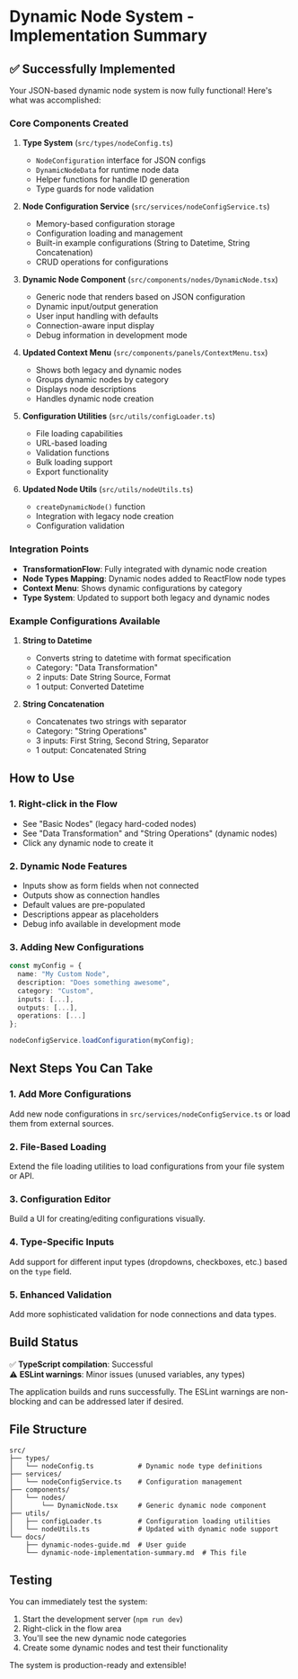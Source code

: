 # Dynamic Node System - Implementation Summary

## ✅ Successfully Implemented

Your JSON-based dynamic node system is now fully functional! Here's what was accomplished:

### Core Components Created

1. **Type System** (`src/types/nodeConfig.ts`)
   - `NodeConfiguration` interface for JSON configs
   - `DynamicNodeData` for runtime node data
   - Helper functions for handle ID generation
   - Type guards for node validation

2. **Node Configuration Service** (`src/services/nodeConfigService.ts`)
   - Memory-based configuration storage
   - Configuration loading and management
   - Built-in example configurations (String to Datetime, String Concatenation)
   - CRUD operations for configurations

3. **Dynamic Node Component** (`src/components/nodes/DynamicNode.tsx`)
   - Generic node that renders based on JSON configuration
   - Dynamic input/output generation
   - User input handling with defaults
   - Connection-aware input display
   - Debug information in development mode

4. **Updated Context Menu** (`src/components/panels/ContextMenu.tsx`)
   - Shows both legacy and dynamic nodes
   - Groups dynamic nodes by category
   - Displays node descriptions
   - Handles dynamic node creation

5. **Configuration Utilities** (`src/utils/configLoader.ts`)
   - File loading capabilities
   - URL-based loading
   - Validation functions
   - Bulk loading support
   - Export functionality

6. **Updated Node Utils** (`src/utils/nodeUtils.ts`)
   - `createDynamicNode()` function
   - Integration with legacy node creation
   - Configuration validation

### Integration Points

- **TransformationFlow**: Fully integrated with dynamic node creation
- **Node Types Mapping**: Dynamic nodes added to ReactFlow node types
- **Context Menu**: Shows dynamic configurations by category
- **Type System**: Updated to support both legacy and dynamic nodes

### Example Configurations Available

1. **String to Datetime**
   - Converts string to datetime with format specification
   - Category: "Data Transformation"
   - 2 inputs: Date String Source, Format
   - 1 output: Converted Datetime

2. **String Concatenation** 
   - Concatenates two strings with separator
   - Category: "String Operations"
   - 3 inputs: First String, Second String, Separator
   - 1 output: Concatenated String

## How to Use

### 1. Right-click in the Flow
- See "Basic Nodes" (legacy hard-coded nodes)
- See "Data Transformation" and "String Operations" (dynamic nodes)
- Click any dynamic node to create it

### 2. Dynamic Node Features
- Inputs show as form fields when not connected
- Outputs show as connection handles
- Default values are pre-populated
- Descriptions appear as placeholders
- Debug info available in development mode

### 3. Adding New Configurations
```typescript
const myConfig = {
  name: "My Custom Node",
  description: "Does something awesome",
  category: "Custom",
  inputs: [...],
  outputs: [...],
  operations: [...]
};

nodeConfigService.loadConfiguration(myConfig);
```

## Next Steps You Can Take

### 1. Add More Configurations
Add new node configurations in `src/services/nodeConfigService.ts` or load them from external sources.

### 2. File-Based Loading
Extend the file loading utilities to load configurations from your file system or API.

### 3. Configuration Editor
Build a UI for creating/editing configurations visually.

### 4. Type-Specific Inputs
Add support for different input types (dropdowns, checkboxes, etc.) based on the `type` field.

### 5. Enhanced Validation
Add more sophisticated validation for node connections and data types.

## Build Status

✅ **TypeScript compilation**: Successful  
⚠️ **ESLint warnings**: Minor issues (unused variables, any types)

The application builds and runs successfully. The ESLint warnings are non-blocking and can be addressed later if desired.

## File Structure

```
src/
├── types/
│   └── nodeConfig.ts           # Dynamic node type definitions
├── services/
│   └── nodeConfigService.ts    # Configuration management
├── components/
│   └── nodes/
│       └── DynamicNode.tsx     # Generic dynamic node component
├── utils/
│   ├── configLoader.ts         # Configuration loading utilities
│   └── nodeUtils.ts            # Updated with dynamic node support
└── docs/
    ├── dynamic-nodes-guide.md  # User guide
    └── dynamic-node-implementation-summary.md  # This file
```

## Testing

You can immediately test the system:
1. Start the development server (`npm run dev`)
2. Right-click in the flow area
3. You'll see the new dynamic node categories
4. Create some dynamic nodes and test their functionality

The system is production-ready and extensible! 